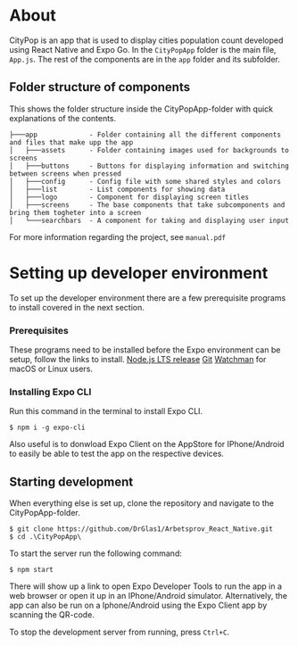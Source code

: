 About
======================

CityPop is an app that is used to display cities population count developed using React Native and Expo Go. In the `CityPopApp` folder is the main file, `App.js`.
The rest of the components are in the `app` folder and its subfolder.

Folder structure of components
---------------------

This shows the folder structure inside the CityPopApp-folder with quick explanations of the contents.
```
├───app             - Folder containing all the different components and files that make upp the app
│   ├───assets      - Folder containing images used for backgrounds to screens
│   ├───buttons     - Buttons for displaying information and switching between screens when pressed
│   ├───config      - Config file with some shared styles and colors 
│   ├───list        - List components for showing data
│   ├───logo        - Component for displaying screen titles
│   ├───screens     - The base components that take subcomponents and bring them togheter into a screen
│   └───searchbars  - A component for taking and displaying user input
```

For more information regarding the project, see `manual.pdf`

Setting up developer environment
======================

To set up the developer environment there are a few prerequisite programs to install covered in the next section.

### Prerequisites

These programs need to be installed before the Expo environment can be setup, follow the links to install.
[Node.js LTS release](https://nodejs.org/en/)
[Git](https://git-scm.com/)
[Watchman](https://facebook.github.io/watchman/docs/install#buildinstall) for macOS or Linux users.

### Installing Expo CLI

Run this command in the terminal to install Expo CLI.
```
$ npm i -g expo-cli
```
Also useful is to donwload Expo Client on the AppStore for IPhone/Android to easily be able to test the app on the respective devices. 

Starting development
---------------------

When everything else is set up, clone the repository and navigate to the CityPopApp-folder.
```
$ git clone https://github.com/DrGlas1/Arbetsprov_React_Native.git
$ cd .\CityPopApp\
```
To start the server run the following command:
```
$ npm start
```

There will show up a link to open Expo Developer Tools to run the app in a web browser or open it up in an IPhone/Android simulator. Alternatively, the app can also be run on a Iphone/Android using the Expo Client app by scanning the QR-code.

To stop the development server from running, press `Ctrl+C`.



